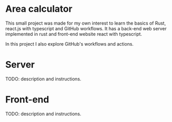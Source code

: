# Area calculator

This small project was made for my own interest to learn the basics of Rust, react.js with typescript and GitHub workflows. It has a back-end web server implemented in rust and front-end website react with typescript.

In this project I also explore GitHub's workflows and actions.

# Server

TODO: description and instructions.

# Front-end

TODO: description and instructions.
